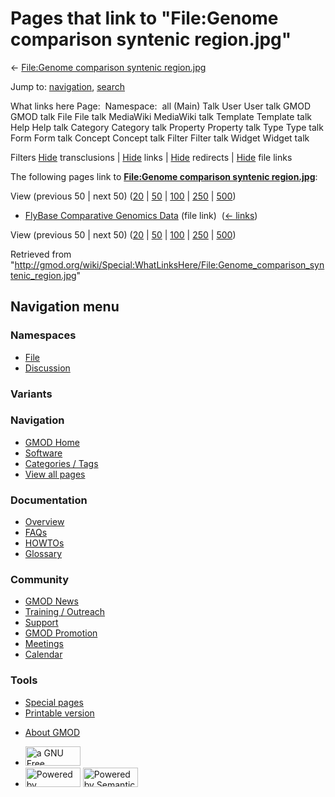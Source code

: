 <div id="mw-page-base" class="noprint">

</div>

<div id="mw-head-base" class="noprint">

</div>

<div id="content" class="mw-body" role="main">

<span id="top"></span>

<div id="mw-js-message" style="display:none;">

</div>



# <span dir="auto">Pages that link to "File:Genome comparison syntenic region.jpg"</span>

<div id="bodyContent">

<div id="contentSub">

← [File:Genome comparison syntenic
region.jpg](/wiki/File:Genome_comparison_syntenic_region.jpg "File:Genome comparison syntenic region.jpg")

</div>

<div id="jump-to-nav" class="mw-jump">

Jump to: [navigation](#mw-navigation), [search](#p-search)

</div>

<div id="mw-content-text">

What links here Page:  Namespace:  all (Main) Talk User User talk GMOD
GMOD talk File File talk MediaWiki MediaWiki talk Template Template talk
Help Help talk Category Category talk Property Property talk Type Type
talk Form Form talk Concept Concept talk Filter Filter talk Widget
Widget talk

Filters
[Hide](/mediawiki/index.php?title=Special:WhatLinksHere/File:Genome_comparison_syntenic_region.jpg&hidetrans=1 "Special:WhatLinksHere/File:Genome comparison syntenic region.jpg")
transclusions \|
[Hide](/mediawiki/index.php?title=Special:WhatLinksHere/File:Genome_comparison_syntenic_region.jpg&hidelinks=1 "Special:WhatLinksHere/File:Genome comparison syntenic region.jpg")
links \|
[Hide](/mediawiki/index.php?title=Special:WhatLinksHere/File:Genome_comparison_syntenic_region.jpg&hideredirs=1 "Special:WhatLinksHere/File:Genome comparison syntenic region.jpg")
redirects \|
[Hide](/mediawiki/index.php?title=Special:WhatLinksHere/File:Genome_comparison_syntenic_region.jpg&hideimages=1 "Special:WhatLinksHere/File:Genome comparison syntenic region.jpg")
file links

The following pages link to **[File:Genome comparison syntenic
region.jpg](/wiki/File:Genome_comparison_syntenic_region.jpg "File:Genome comparison syntenic region.jpg")**:

View (previous 50 \| next 50)
([20](/mediawiki/index.php?title=Special:WhatLinksHere/File:Genome_comparison_syntenic_region.jpg&limit=20 "Special:WhatLinksHere/File:Genome comparison syntenic region.jpg")
\|
[50](/mediawiki/index.php?title=Special:WhatLinksHere/File:Genome_comparison_syntenic_region.jpg&limit=50 "Special:WhatLinksHere/File:Genome comparison syntenic region.jpg")
\|
[100](/mediawiki/index.php?title=Special:WhatLinksHere/File:Genome_comparison_syntenic_region.jpg&limit=100 "Special:WhatLinksHere/File:Genome comparison syntenic region.jpg")
\|
[250](/mediawiki/index.php?title=Special:WhatLinksHere/File:Genome_comparison_syntenic_region.jpg&limit=250 "Special:WhatLinksHere/File:Genome comparison syntenic region.jpg")
\|
[500](/mediawiki/index.php?title=Special:WhatLinksHere/File:Genome_comparison_syntenic_region.jpg&limit=500 "Special:WhatLinksHere/File:Genome comparison syntenic region.jpg"))

- [FlyBase Comparative Genomics
  Data](/wiki/FlyBase_Comparative_Genomics_Data "FlyBase Comparative Genomics Data")
  (file link) ‎ <span class="mw-whatlinkshere-tools">([←
  links](/mediawiki/index.php?title=Special:WhatLinksHere&target=FlyBase+Comparative+Genomics+Data "Special:WhatLinksHere"))</span>

View (previous 50 \| next 50)
([20](/mediawiki/index.php?title=Special:WhatLinksHere/File:Genome_comparison_syntenic_region.jpg&limit=20 "Special:WhatLinksHere/File:Genome comparison syntenic region.jpg")
\|
[50](/mediawiki/index.php?title=Special:WhatLinksHere/File:Genome_comparison_syntenic_region.jpg&limit=50 "Special:WhatLinksHere/File:Genome comparison syntenic region.jpg")
\|
[100](/mediawiki/index.php?title=Special:WhatLinksHere/File:Genome_comparison_syntenic_region.jpg&limit=100 "Special:WhatLinksHere/File:Genome comparison syntenic region.jpg")
\|
[250](/mediawiki/index.php?title=Special:WhatLinksHere/File:Genome_comparison_syntenic_region.jpg&limit=250 "Special:WhatLinksHere/File:Genome comparison syntenic region.jpg")
\|
[500](/mediawiki/index.php?title=Special:WhatLinksHere/File:Genome_comparison_syntenic_region.jpg&limit=500 "Special:WhatLinksHere/File:Genome comparison syntenic region.jpg"))

</div>

<div class="printfooter">

Retrieved from
"<http://gmod.org/wiki/Special:WhatLinksHere/File:Genome_comparison_syntenic_region.jpg>"

</div>

<div id="catlinks" class="catlinks catlinks-allhidden">

</div>

<div class="visualClear">

</div>

</div>

</div>

<div id="mw-navigation">

## Navigation menu

<div id="mw-head">



<div id="left-navigation">

<div id="p-namespaces" class="vectorTabs" role="navigation"
aria-labelledby="p-namespaces-label">

### Namespaces

- <span id="ca-nstab-image"><a href="/wiki/File:Genome_comparison_syntenic_region.jpg" accesskey="c"
  title="View the file page [c]">File</a></span>
- <span id="ca-talk"><a
  href="/mediawiki/index.php?title=File_talk:Genome_comparison_syntenic_region.jpg&amp;action=edit&amp;redlink=1"
  accesskey="t"
  title="Discussion about the content page [t]">Discussion</a></span>

</div>

<div id="p-variants" class="vectorMenu emptyPortlet" role="navigation"
aria-labelledby="p-variants-label">

### 

### Variants[](#)

<div class="menu">

</div>

</div>

</div>

<div id="right-navigation">





</div>



</div>

</div>

</div>

<div id="mw-panel">

<div id="p-logo" role="banner">

<a href="/wiki/Main_Page"
style="background-image: url(http://gmod.org/images/GMOD-cogs.png);"
title="Visit the main page"></a>

</div>

<div id="p-Navigation" class="portal" role="navigation"
aria-labelledby="p-Navigation-label">

### Navigation

<div class="body">

- <span id="n-GMOD-Home">[GMOD Home](/wiki/Main_Page)</span>
- <span id="n-Software">[Software](/wiki/GMOD_Components)</span>
- <span id="n-Categories-.2F-Tags">[Categories /
  Tags](/wiki/Categories)</span>
- <span id="n-View-all-pages">[View all
  pages](/wiki/Special:AllPages)</span>

</div>

</div>

<div id="p-Documentation" class="portal" role="navigation"
aria-labelledby="p-Documentation-label">

### Documentation

<div class="body">

- <span id="n-Overview">[Overview](/wiki/Overview)</span>
- <span id="n-FAQs">[FAQs](/wiki/Category:FAQ)</span>
- <span id="n-HOWTOs">[HOWTOs](/wiki/Category:HOWTO)</span>
- <span id="n-Glossary">[Glossary](/wiki/Glossary)</span>

</div>

</div>

<div id="p-Community" class="portal" role="navigation"
aria-labelledby="p-Community-label">

### Community

<div class="body">

- <span id="n-GMOD-News">[GMOD News](/wiki/GMOD_News)</span>
- <span id="n-Training-.2F-Outreach">[Training /
  Outreach](/wiki/Training_and_Outreach)</span>
- <span id="n-Support">[Support](/wiki/Support)</span>
- <span id="n-GMOD-Promotion">[GMOD
  Promotion](/wiki/GMOD_Promotion)</span>
- <span id="n-Meetings">[Meetings](/wiki/Meetings)</span>
- <span id="n-Calendar">[Calendar](/wiki/Calendar)</span>

</div>

</div>

<div id="p-tb" class="portal" role="navigation"
aria-labelledby="p-tb-label">

### Tools

<div class="body">

- <span id="t-specialpages"><a href="/wiki/Special:SpecialPages" accesskey="q"
  title="A list of all special pages [q]">Special pages</a></span>
- <span id="t-print"><a
  href="/mediawiki/index.php?title=Special:WhatLinksHere/File:Genome_comparison_syntenic_region.jpg&amp;printable=yes"
  rel="alternate" accesskey="p"
  title="Printable version of this page [p]">Printable version</a></span>

</div>

</div>

</div>

</div>

<div id="footer" role="contentinfo">

- <span id="footer-places-about">[About
  GMOD](/wiki/GMOD:About "GMOD:About")</span>

<!-- -->

- <span id="footer-copyrightico">[<img src="http://www.gnu.org/graphics/gfdl-logo-small.png" width="88"
  height="31" alt="a GNU Free Documentation License" />](http://www.gnu.org/licenses/fdl-1.3.html)</span>
- <span id="footer-poweredbyico">[<img src="/mediawiki/skins/common/images/poweredby_mediawiki_88x31.png"
  width="88" height="31" alt="Powered by MediaWiki" />](//www.mediawiki.org/)
  [<img
  src="/mediawiki/extensions/SemanticMediaWiki/includes/../resources/images/smw_button.png"
  width="88" height="31" alt="Powered by Semantic MediaWiki" />](https://www.semantic-mediawiki.org/wiki/Semantic_MediaWiki)</span>

<div style="clear:both">

</div>

</div>
